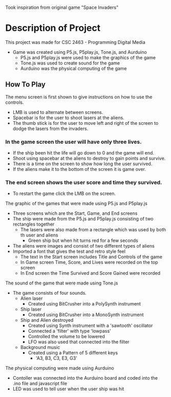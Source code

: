 Took inspiration from original game "Space Invaders"

# Description of Project
This project was made for CSC 2463 - Programming Digital Media
- Game was created using P5.js, P5play.js, Tone.js, and Aurduino
  - P5.js and P5play.js were used to make the graphics of the game
  - Tone.js was used to create sound for the game
  - Aurduino was the physical computing of the game

## How To Play
The menu screen is first shown to give instructions on how to use the controls.
- LMB is used to alternate between screens.
- Spacebar is for the user to shoot lasers at the aliens.
- The thumb stick is for the user to move left and right of the screen to dodge the lasers from the invaders.
### In the game screen the user will have only three lives.
- If the ship been hit the life will go down to 0 and the game will end.
- Shoot using spacebar at the aliens to destroy to gain points and survive.
- There is a time on the screen to show how long the user survived.
- If the aliens make it to the bottom of the screen it is game over.
### The end screen shows the user score and time they survived.
- To restart the game click the LMB on the screen.

The graphic of the games that were made using P5.js and P5play.js
- Three screens which are the Start, Game, and End screens
- The ship were made from the P5.js and P5play.js consisting of two rectangles together
  - The lasers were also made from a rectangle which was used by both th user and aliens
    - Green ship but when hit turns red for a few seconds
- The aliens were images and consist of two different types of aliens
- Imported a font that gives the test and retro style feel
  - The text in the Start screen includes Title and Controls of the game
  - In Game screen Time, Score, and Lives were recorded on the top screen
  - In End screen the Time Survived and Score Gained were recorded

The sound of the game that were made using Tone.js
- The game consists of four sounds.
  - Alien laser
    - Created using BitCrusher into a PolySynth instrument
  - Ship laser
    - Created using BitCrusher into a MonoSynth instrument
  - Ship and Alien destroyed
    - Created using Synth instrument with a 'sawtooth' oscillator
    - Connected a 'filter' with type 'lowpass'
    - Controlled the volume to be lowered
    - LFO was also used that connected into the filter
  - Background music
    - Created using a Pattern of 5 different keys
      - 'A3, B3, C3, E3, G3'

The physical computing were made using Aurduino
- Contoller was connected into the Aurduino board and coded into the .ino file and javascript file
- LED was used to tell user when the user ship was hit
